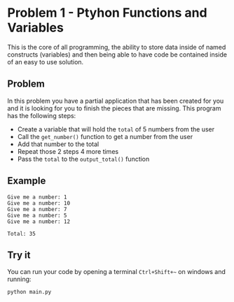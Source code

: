 Problem 1 - Ptyhon Functions and Variables
========================================

This is the core of all programming, the ability to store data
inside of named constructs (variables) and then being able to
have code be contained inside of an easy to use solution.

Problem
--------------------------------

In this problem you have a partial application that has been
created for you and it is looking for you to finish the pieces
that are missing. This program has the following steps:

* Create a variable that will hold the `total` of 5 numbers from the user
* Call the `get_number()` function to get a number from the user
* Add that number to the total
* Repeat those 2 steps 4 more times
* Pass the `total` to the `output_total()` function

Example
----------------------------------

```
Give me a number: 1
Give me a number: 10
Give me a number: 7
Give me a number: 5
Give me a number: 12

Total: 35
```

Try it
----------------------------------

You can run your code by opening a terminal `Ctrl+Shift+~` on windows and
running:

`python main.py`

